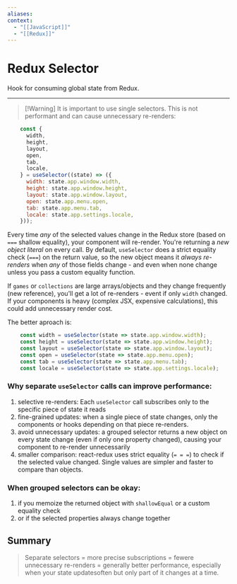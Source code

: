 ```yaml
---
aliases:
context:
  - "[[JavaScript]]"
  - "[[Redux]]"
---
```


# Redux Selector

Hook for consuming global state from Redux.

---

> [!Warning] It is important to use single selectors.
> This is not performant and can cause unnecessary re-renders:

```js
    const {
      width,
      height,
      layout,
      open,
      tab,
      locale,
    } = useSelector((state) => ({
      width: state.app.window.width,
      height: state.app.window.height,
      layout: state.app.window.layout,
      open: state.app.menu.open,
      tab: state.app.menu.tab,
      locale: state.app.settings.locale,
    }));
```
Every time *any* of the selected values change in the Redux store (based on `===` shallow equality), your component will re-render.
You're returning a *new object literal* on every call.
By default, `useSelector` does a strict equality check (`===`) on the return value, so the new object means it *always re-renders* when *any* of those fields change - and even when none change unless you pass a custom equality function.

If `games` or `collections` are large arrays/objects and they change frequently (new reference), you'll get a lot of re-renders - event if only `width` changed.
If your components is heavy (complex JSX, expensive calculations), this could add unnecessary render cost.



The better aproach is:
``` js
    const width = useSelector(state => state.app.window.width);
    const height = useSelector(state => state.app.window.height);
    const layout = useSelector(state => state.app.window.layout);
    const open = useSelector(state => state.app.menu.open);
    const tab = useSelector(state => state.app.menu.tab);
    const locale = useSelector(state => state.app.settings.locale);
```

### Why separate `useSelector` calls can improve performance:
1. selective re-renders: Each `useSelector` call subscribes only to the specific piece of state it reads
2. fine-grained updates: when a single piece of state changes, only the components or hooks depending on that piece re-renders.
3. avoid unnecessary updates: a grouped selector returns a new object on every state change (even if only one property changed), causing your component to re-render unnecessarily
4. smaller comparison: react-redux uses strict equality (`= = =`) to check if the selected value changed. Single values are simpler and faster to compare than objects.

### When grouped selectors can be okay:
1. if you memoize the returned object with `shallowEqual` or a custom equality check
2. or if the selected properties always change together

## Summary
> Separate selectors = more precise subscriptions = fewere unnecessary re-renders = generally better performance, especially when your state updatesoften but only part of it changes at a time.

